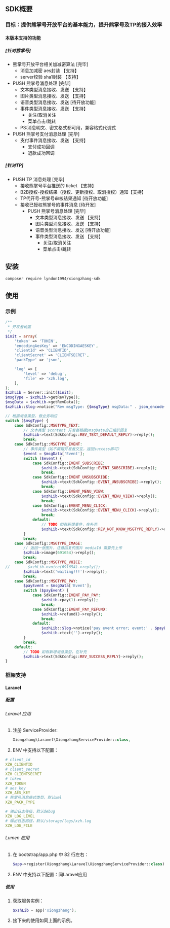 ## SDK概要
### 目标：提供熊掌号开放平台的基本能力，提升熊掌号及TP的接入效率
#### 本版本支持的功能
##### [针对熊掌号]
* 熊掌号开放平台相关加减密算法 [完毕]
    * 消息加减密 aes封装 【支持】
    * server校验 sha1封装 【支持】
* PUSH 熊掌号消息处理 [完毕]
    * 文本类型消息接收、发送 【支持】
    * 图片类型消息接收、发送 【支持】
    * 语音类型消息接收、发送 [待开放功能]
    * 事件类型消息接收、发送 【支持】
        * 关注/取消关注
        * 菜单点击/跳转
    * PS:消息明文、密文格式都可用，兼容格式代调式
* PUSH 熊掌号支付消息处理 [完毕]
    * 支付事件消息接收、发送 【支持】
        * 支付成功回调
        * 退款成功回调
        
##### [针对TP]
* PUSH TP 消息处理 [完毕]
    * 接收熊掌号平台推送的 ticket 【支持】
    * B2B授权-授权结果（授权、更新授权、取消授权）通知【支持】
    * TP代开号-熊掌号审核结果通知 [待开放功能]
    * 接收已授权熊掌号的事件消息 [待开发]
        * PUSH 熊掌号消息处理 [完毕]
            * 文本类型消息接收、发送 【支持】
            * 图片类型消息接收、发送 【支持】
            * 语音类型消息接收、发送 [待开放功能]
            * 事件类型消息接收、发送 【支持】
                * 关注/取消关注
                * 菜单点击/跳转

## 安装
```bash
composer require lyndon1994/xiongzhang-sdk
```

## 使用
### 示例
```php
/**
 * 开发者设置
 */
$init = array(
    'token' => 'TOKEN',
    'encodingAesKey' => 'ENCODINGAESKEY',
    'clientId' => 'CLIENTID',
    'clientSecret' => 'CLIENTSECRET',
    'packType' => 'json',

    'log' => [
        'level' => 'debug',
        'file' => 'xzh.log',
    ],
);
$xzhLib = Server::init($init);
$msgType = $xzhLib->getRevType();
$msgData = $xzhLib->getRevData();
$xzhLib::$log->notice("Rev msgType: {$msgType} msgData:" . json_encode($msgData));

// 根据消息类型，做业务响应
switch ($msgType) {
    case SdkConfig::MSGTYPE_TEXT:
        // 文本类型 $content 开发者根据$msgData自己组织回复
        $xzhLib->text(SdkConfig::REV_TEXT_DEFAULT_REPLY)->reply();
        break;
    case SdkConfig::MSGTYPE_EVENT:
        // 事件类型（如不需跟开发者交互，返回success即可）
        $event = $msgData['Event'];
        switch ($event) {
            case SdkConfig::EVENT_SUBSCRIBE:
                $xzhLib->text(SdkConfig::EVENT_SUBSCRIBE)->reply();
                break;
            case SdkConfig::EVENT_UNSUBSCRIBE:
                $xzhLib->text(SdkConfig::EVENT_UNSUBSCRIBE)->reply();
                break;
            case SdkConfig::EVENT_MENU_VIEW:
                $xzhLib->text(SdkConfig::EVENT_MENU_VIEW)->reply();
                break;
            case SdkConfig::EVENT_MENU_CLICK:
                $xzhLib->text(SdkConfig::EVENT_MENU_CLICK)->reply();
                break;
            default:
                // TODO 如有新增事件，在补充
                $xzhLib->text(SdkConfig::REV_NOT_KNOW_MSGTYPE_REPLY)->reply();
        }
        break;
    case SdkConfig::MSGTYPE_IMAGE:
        // 返回一张图片，注意回复的图片 mediaId 需要先上传
        $xzhLib->image(691654)->reply();
        break;
    case SdkConfig::MSGTYPE_VOICE:
//        $xzhLib->voice(691654)->reply();
        $xzhLib->text('waiting!!!')->reply();
        break;
    case SdkConfig::MSGTYPE_PAY:
        $payEvent = $msgData['Event'];
        switch ($payEvent) {
            case SdkConfig::EVENT_PAY_PAY:
                $xzhLib->pay(1)->reply();
                break;
            case SdkConfig::EVENT_PAY_REFUND:
                $xzhLib->refund()->reply();
                break;
            default:
                $xzhLib::$log->notice('pay event error; event:' . $payEvent);
                $xzhLib->text('')->reply();
        }
        break;
    default:
        // TODO 如有新增消息类型，在补充
        $xzhLib->text(SdkConfig::REV_SUCCESS_REPLY)->reply();
}
```

### 框架支持

#### Laravel
##### 配置
###### Laravel 应用
1. 注册 ServiceProvider:
    ```php
    Xiongzhang\Laravel\XiongzhangServiceProvider::class,
    ```
2. ENV 中支持以下配置：
```yaml
# client_id
XZH_CLIENTID
# client_secret
XZH_CLIENTSECRET
# token
XZH_TOKEN
# aes_key
XZH_AES_KEY
# 熊掌号消息格式类型，默认xml
XZH_PACK_TYPE

# 输出日志等级，默认debug
XZH_LOG_LEVEL
# 输出日志路径，默认/storage/logs/xzh.log
XZH_LOG_FILE
```

###### Lumen 应用
1. 在 bootstrap/app.php 中 82 行左右：
    ```php
    $app->register(Xiongzhang\Laravel\XiongzhangServiceProvider::class);
    ```
2. ENV 中支持以下配置：同Laravel应用

##### 使用
1. 获取服务实例：
    ```php
    $xzhLib = app('xiongzhang');
    ```
2. 接下来的使用如同上面的示例。